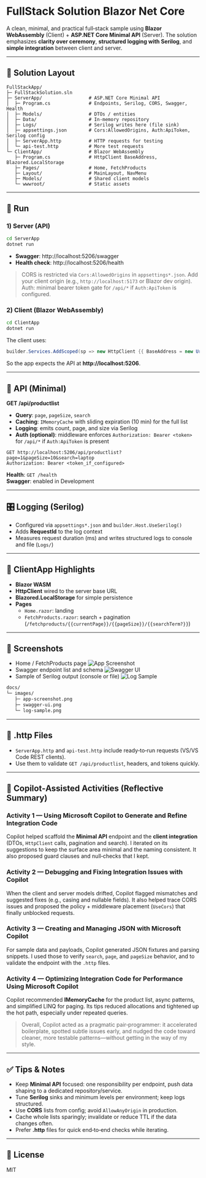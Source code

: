 # FullStack Solution Blazor Net Core


A clean, minimal, and practical full‑stack sample using **Blazor WebAssembly** (Client) + **ASP.NET Core Minimal API** (Server).
The solution emphasizes **clarity over ceremony**, **structured logging with Serilog**, and **simple integration** between client and server.

---

## 🧱 Solution Layout

```
FullStackApp/
├─ FullStackSolution.sln
├─ ServerApp/                 # ASP.NET Core Minimal API
│  ├─ Program.cs              # Endpoints, Serilog, CORS, Swagger, Health
│  ├─ Models/                 # DTOs / entities
│  ├─ Data/                   # In-memory repository
│  ├─ Logs/                   # Serilog writes here (file sink)
│  ├─ appsettings.json        # Cors:AllowedOrigins, Auth:ApiToken, Serilog config
│  ├─ ServerApp.http          # HTTP requests for testing
│  └─ api-test.http           # More test requests
└─ ClientApp/                 # Blazor WebAssembly
   ├─ Program.cs              # HttpClient BaseAddress, Blazored.LocalStorage
   ├─ Pages/                  # Home, FetchProducts
   ├─ Layout/                 # MainLayout, NavMenu
   ├─ Models/                 # Shared client models
   └─ wwwroot/                # Static assets
```

---

## 🏃 Run

### 1) Server (API)
```bash
cd ServerApp
dotnet run
```
- **Swagger**: http://localhost:5206/swagger
- **Health check**: http://localhost:5206/health

> CORS is restricted via `Cors:AllowedOrigins` in `appsettings*.json`. Add your client origin (e.g., `http://localhost:5173` or Blazor dev origin).  
> Auth: minimal bearer token gate for `/api/*` if `Auth:ApiToken` is configured.

### 2) Client (Blazor WebAssembly)
```bash
cd ClientApp
dotnet run
```
The client uses:
```csharp
builder.Services.AddScoped(sp => new HttpClient {{ BaseAddress = new Uri("http://localhost:5206") }});
```
So the app expects the API at **http://localhost:5206**.

---

## 🔌 API (Minimal)

**GET /api/productlist**
- **Query**: `page`, `pageSize`, `search`
- **Caching**: `IMemoryCache` with sliding expiration (10 min) for the full list
- **Logging**: emits count, page, and size via Serilog
- **Auth (optional)**: middleware enforces `Authorization: Bearer <token>` for `/api/*` if `Auth:ApiToken` is present

```http
GET http://localhost:5206/api/productlist?page=1&pageSize=10&search=laptop
Authorization: Bearer <token_if_configured>
```

**Health**: `GET /health`  
**Swagger**: enabled in Development

---

## 🎛 Logging (Serilog)

- Configured via `appsettings*.json` and `builder.Host.UseSerilog()`
- Adds **RequestId** to the log context
- Measures request duration (ms) and writes structured logs to console and file (`Logs/`)

---

## 🧩 ClientApp Highlights

- **Blazor WASM**
- **HttpClient** wired to the server base URL
- **Blazored.LocalStorage** for simple persistence
- **Pages**
  - `Home.razor`: landing
  - `FetchProducts.razor`: search + pagination (`/fetchproducts/{{currentPage}}/{{pageSize}}/{{searchTerm?}}`)

---

## 📸 Screenshots 


- Home / FetchProducts page ![App Screenshot](https://github.com/ksunami/FullStackSolutionBlazorCore/blob/main/docs/client.png)
- Swagger endpoint list and schema ![Swagger UI](https://github.com/ksunami/FullStackSolutionBlazorCore/blob/main/docs/swagger.png)
- Sample of Serilog output (console or file) ![Log Sample](https://github.com/ksunami/FullStackSolutionBlazorCore/blob/main/docs/logsample.png)

```bash
docs/
└─ images/
   ├─ app-screenshot.png
   ├─ swagger-ui.png
   └─ log-sample.png
```

---

## 🧪 .http Files

- `ServerApp.http` and `api-test.http` include ready‑to‑run requests (VS/VS Code REST clients).
- Use them to validate `GET /api/productlist`, headers, and tokens quickly.

---

## 🧠 Copilot‑Assisted Activities (Reflective Summary)

### Activity 1 — Using Microsoft Copilot to Generate and Refine Integration Code
Copilot helped scaffold the **Minimal API** endpoint and the **client integration** (DTOs, `HttpClient` calls, pagination and search). I iterated on its suggestions to keep the surface area minimal and the naming consistent. It also proposed guard clauses and null‑checks that I kept.

### Activity 2 — Debugging and Fixing Integration Issues with Copilot
When the client and server models drifted, Copilot flagged mismatches and suggested fixes (e.g., casing and nullable fields). It also helped trace CORS issues and proposed the policy + middleware placement (`UseCors`) that finally unblocked requests.

### Activity 3 — Creating and Managing JSON with Microsoft Copilot
For sample data and payloads, Copilot generated JSON fixtures and parsing snippets. I used those to verify `search`, `page`, and `pageSize` behavior, and to validate the endpoint with the `.http` files.

### Activity 4 — Optimizing Integration Code for Performance Using Microsoft Copilot
Copilot recommended **IMemoryCache** for the product list, async patterns, and simplified LINQ for paging. Its tips reduced allocations and tightened up the hot path, especially under repeated queries.

> Overall, Copilot acted as a pragmatic pair‑programmer: it accelerated boilerplate, spotted subtle issues early, and nudged the code toward cleaner, more testable patterns—without getting in the way of my style.

---

## ✅ Tips & Notes

- Keep **Minimal API** focused: one responsibility per endpoint, push data shaping to a dedicated repository/service.
- Tune **Serilog** sinks and minimum levels per environment; keep logs structured.
- Use **CORS** lists from config; avoid `AllowAnyOrigin` in production.
- Cache whole lists sparingly; invalidate or reduce TTL if the data changes often.
- Prefer **.http** files for quick end‑to‑end checks while iterating.

---

## 📜 License
MIT
